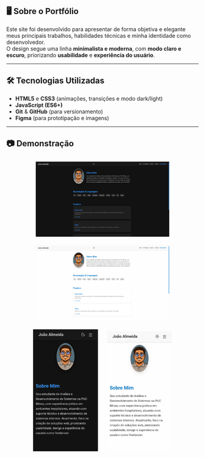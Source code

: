 ## 🖥️ Sobre o Portfólio

Este site foi desenvolvido para apresentar de forma objetiva e elegante meus principais trabalhos, habilidades técnicas e minha identidade como desenvolvedor.  
O design segue uma linha **minimalista e moderna**, com **modo claro e escuro**, priorizando **usabilidade** e **experiência do usuário**.

---

## 🛠️ Tecnologias Utilizadas

- **HTML5** e **CSS3** (animações, transições e modo dark/light)
- **JavaScript (ES6+)**
- **Git** & **GitHub** (para versionamento)
- **Figma** (para prototipação e imagens)

---

## 📷 Demonstração

<div align="center">

  <img src="./assets/desktop_black.png" alt="Preview Desktop - Modo Escuro" width="350" style="margin: 10px;" />
  <img src="./assets/desktop_white.png" alt="Preview Desktop - Modo Claro" width="350" style="margin: 10px;" />

  <br>

  <img src="./assets/mobile_black.jpg" alt="Preview Mobile - Modo Escuro" width="170" style="margin: 10px;" />
  <img src="./assets/mobile_white.jpg" alt="Preview Mobile - Modo Claro" width="170" style="margin: 10px;" />

</div>



